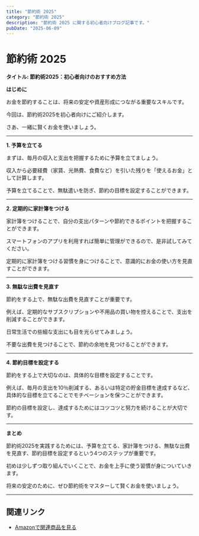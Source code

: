 ```yaml
---
title: "節約術 2025"
category: "節約術 2025"
description: "節約術 2025 に関する初心者向けブログ記事です。"
pubDate: "2025-06-09"
---
```


# 節約術 2025

**タイトル: 節約術2025：初心者向けのおすすめ方法**

**はじめに**

お金を節約することは、将来の安定や資産形成につながる重要なスキルです。

今回は、節約術2025を初心者向けにご紹介します。

さあ、一緒に賢くお金を使いましょう。



---

**1. 予算を立てる**

まずは、毎月の収入と支出を把握するために予算を立てましょう。

収入から必要経費（家賃、光熱費、食費など）を引いた残りを「使えるお金」として計算します。

予算を立てることで、無駄遣いを防ぎ、節約の目標を設定することができます。



---

**2. 定期的に家計簿をつける**

家計簿をつけることで、自分の支出パターンや節約できるポイントを把握することができます。

スマートフォンのアプリを利用すれば簡単に管理ができるので、是非試してみてください。

定期的に家計簿をつける習慣を身につけることで、意識的にお金の使い方を見直すことができます。



---

**3. 無駄な出費を見直す**

節約をする上で、無駄な出費を見直すことが重要です。

例えば、定期的なサブスクリプションや不用品の買い物を控えることで、支出を削減することができます。

日常生活での些細な支出にも目を光らせてみましょう。

不要な出費を見つけることで、節約の余地を見つけることができます。



---

**4. 節約目標を設定する**

節約をする上で大切なのは、具体的な目標を設定することです。

例えば、毎月の支出を10％削減する、あるいは特定の貯金目標を達成するなど、具体的な目標を立てることでモチベーションを保つことができます。

節約の目標を設定し、達成するためにはコツコツと努力を続けることが大切です。



---

**まとめ**

節約術2025を実践するためには、予算を立てる、家計簿をつける、無駄な出費を見直す、節約目標を設定するという4つのステップが重要です。

初めは少しずつ取り組んでいくことで、お金を上手に使う習慣が身についていきます。

将来の安定のために、ぜひ節約術をマスターして賢くお金を使いましょう。



---

## 関連リンク

- [Amazonで関連商品を見る](https://www.amazon.co.jp/s?k=%E7%AF%80%E7%B4%84%E8%A1%93+2025&tag=autowritehubai-22)
